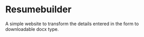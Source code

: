 # Resumebuilder
A simple website to transform the details entered in the form to downloadable docx type.
